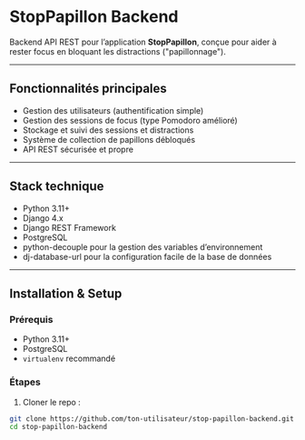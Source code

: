 # StopPapillon Backend

Backend API REST pour l’application **StopPapillon**, conçue pour aider à rester focus en bloquant les distractions ("papillonnage").

---

## Fonctionnalités principales

- Gestion des utilisateurs (authentification simple)
- Gestion des sessions de focus (type Pomodoro amélioré)
- Stockage et suivi des sessions et distractions
- Système de collection de papillons débloqués
- API REST sécurisée et propre

---

## Stack technique

- Python 3.11+
- Django 4.x
- Django REST Framework
- PostgreSQL
- python-decouple pour la gestion des variables d’environnement
- dj-database-url pour la configuration facile de la base de données

---

## Installation & Setup

### Prérequis

- Python 3.11+
- PostgreSQL
- `virtualenv` recommandé

### Étapes

1. Cloner le repo :

```bash
git clone https://github.com/ton-utilisateur/stop-papillon-backend.git
cd stop-papillon-backend
